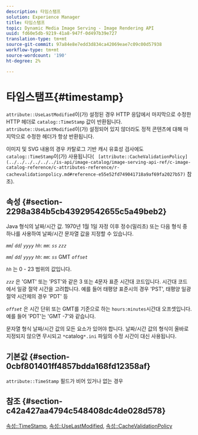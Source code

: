 ```yaml
---
description: 타임스탬프
solution: Experience Manager
title: 타임스탬프
topic: Dynamic Media Image Serving - Image Rendering API
uuid: fd60e5db-9219-41a8-947f-0d497b39e727
translation-type: tm+mt
source-git-commit: 97a84e8e7edd3d834ca42069eae7c09c00d57938
workflow-type: tm+mt
source-wordcount: '190'
ht-degree: 2%

---
```



# 타임스탬프{#timestamp}

`attribute::UseLastModified`이(가) 설정된 경우 HTTP 응답에서 마지막으로 수정한 HTTP 헤더로 `catalog::TimeStamp` 값이 반환됩니다. `attribute::UseLastModified`이(가) 설정되어 있지 않더라도 정적 콘텐츠에 대해 마지막으로 수정한 헤더가 항상 반환됩니다.

이미지 및 SVG 내용의 경우 카탈로그 기반 캐시 유효성 검사에도 `catalog::TimeStamp`이(가) 사용됩니다( ` [attribute::CacheValidationPolicy](../../../../../../is-api/image-catalog/image-serving-api-ref/c-image-catalog-reference/c-attributes-reference/r-cachevalidationpolicy.md#reference-e55e52fd749041718a9af69fa2027b57)` 참조).

## 속성 {#section-2298a384b5cb43929542655c5a49beb2}

Java 형식의 날짜/시간 값. 1970년 1월 1일 자정 이후 정수(밀리초) 또는 다음 형식 중 하나를 사용하여 날짜/시간 문자열 값을 지정할 수 있습니다.

*`mm`*/  *`dd`*/  *`yyyy`* *`hh`*: *`mm`*:  *`ss`* *`zzz`*

*`mm`*/  *`dd`*/  *`yyyy`* *`hh`*: *`mm`*: *`ss`* GMT  *`offset`*

*`hh`* 는 0 - 23 범위의 값입니다.

*`zzz`* 은 &#39;GMT&#39; 또는 &#39;PST&#39;와 같은 3 또는 4문자 표준 시간대 코드입니다. 시간대 코드에서 일광 절약 시간을 고려합니다. 예를 들어 태평양 표준시의 경우 &#39;PST&#39;, 태평양 일광 절약 시간제의 경우 &#39;PDT&#39; 등

*`offset`* 은 시간 단위 또는 GMT를 기준으로 하는  `hours:minutes`시간대 오프셋입니다. 예를 들어 &#39;PDT&#39;는 &#39;GMT -7&#39;와 같습니다.

문자열 형식 날짜/시간 값의 모든 요소가 있어야 합니다. 날짜/시간 값의 형식이 올바로 지정되지 않으면 무시되고 `*`catalog`*.ini` 파일의 수정 시간이 대신 사용됩니다.

## 기본값 {#section-0cbf801401ff4857bdda168fd12358af}

`attribute::TimeStamp` 필드가 비어 있거나 없는 경우

## 참조 {#section-c42a427aa4794c548408dc4de028d578}

[속성::TimeStamp](../../../../../../is-api/image-catalog/image-serving-api-ref/c-image-catalog-reference/c-attributes-reference/r-timestamp.md#reference-4213c599a64942ee8cb9d80696b08296),  [속성::UseLastModified](../../../../../../is-api/image-catalog/image-serving-api-ref/c-image-catalog-reference/c-attributes-reference/r-uselastmodified.md#reference-73ecc421e6864a38aec5a4775f06b8e8),  [속성::CacheValidationPolicy](../../../../../../is-api/image-catalog/image-serving-api-ref/c-image-catalog-reference/c-attributes-reference/r-cachevalidationpolicy.md#reference-e55e52fd749041718a9af69fa2027b57)
